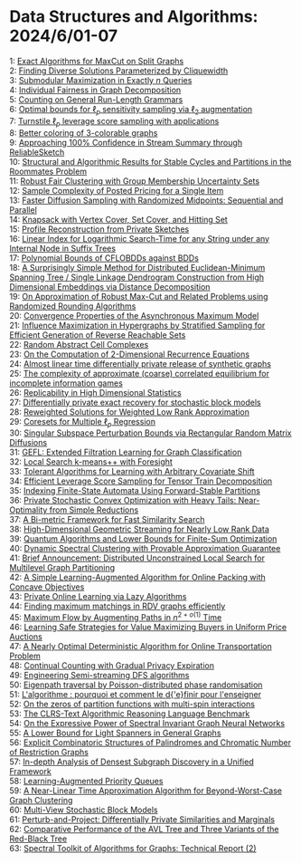 # Data Structures and Algorithms: 2024/6/01-07  
1: [Exact Algorithms for MaxCut on Split Graphs](https://doi.org/10.48550/arXiv.2405.20599)  
2: [Finding Diverse Solutions Parameterized by Cliquewidth](https://doi.org/10.48550/arXiv.2405.20931)  
3: [Submodular Maximization in Exactly $n$ Queries](https://doi.org/10.48550/arXiv.2406.00148)  
4: [Individual Fairness in Graph Decomposition](https://doi.org/10.48550/arXiv.2406.00213)  
5: [Counting on General Run-Length Grammars](https://doi.org/10.48550/arXiv.2406.00221)  
6: [Optimal bounds for $\ell_p$ sensitivity sampling via $\ell_2$  augmentation](https://doi.org/10.48550/arXiv.2406.00328)  
7: [Turnstile $\ell_p$ leverage score sampling with applications](https://doi.org/10.48550/arXiv.2406.00339)  
8: [Better coloring of 3-colorable graphs](https://doi.org/10.48550/arXiv.2406.00357)  
9: [Approaching 100% Confidence in Stream Summary through ReliableSketch](https://doi.org/10.48550/arXiv.2406.00376)  
10: [Structural and Algorithmic Results for Stable Cycles and Partitions in  the Roommates Problem](https://doi.org/10.48550/arXiv.2406.00437)  
11: [Robust Fair Clustering with Group Membership Uncertainty Sets](https://doi.org/10.48550/arXiv.2406.00599)  
12: [Sample Complexity of Posted Pricing for a Single Item](https://doi.org/10.48550/arXiv.2406.00819)  
13: [Faster Diffusion Sampling with Randomized Midpoints: Sequential and  Parallel](https://doi.org/10.48550/arXiv.2406.00924)  
14: [Knapsack with Vertex Cover, Set Cover, and Hitting Set](https://doi.org/10.48550/arXiv.2406.01057)  
15: [Profile Reconstruction from Private Sketches](https://doi.org/10.48550/arXiv.2406.01158)  
16: [Linear Index for Logarithmic Search-Time for any String under any  Internal Node in Suffix Trees](https://doi.org/10.48550/arXiv.2406.01174)  
17: [Polynomial Bounds of CFLOBDDs against BDDs](https://doi.org/10.48550/arXiv.2406.01525)  
18: [A Surprisingly Simple Method for Distributed Euclidean-Minimum Spanning  Tree / Single Linkage Dendrogram Construction from High Dimensional  Embeddings via Distance Decomposition](https://doi.org/10.48550/arXiv.2406.01739)  
19: [On Approximation of Robust Max-Cut and Related Problems using Randomized  Rounding Algorithms](https://doi.org/10.48550/arXiv.2406.01856)  
20: [Convergence Properties of the Asynchronous Maximum Model](https://doi.org/10.48550/arXiv.2406.01910)  
21: [Influence Maximization in Hypergraphs by Stratified Sampling for  Efficient Generation of Reverse Reachable Sets](https://doi.org/10.48550/arXiv.2406.01911)  
22: [Random Abstract Cell Complexes](https://doi.org/10.48550/arXiv.2406.01999)  
23: [On the Computation of 2-Dimensional Recurrence Equations](https://doi.org/10.48550/arXiv.2406.02082)  
24: [Almost linear time differentially private release of synthetic graphs](https://doi.org/10.48550/arXiv.2406.02156)  
25: [The complexity of approximate (coarse) correlated equilibrium for  incomplete information games](https://doi.org/10.48550/arXiv.2406.02357)  
26: [Replicability in High Dimensional Statistics](https://doi.org/10.48550/arXiv.2406.02628)  
27: [Differentially private exact recovery for stochastic block models](https://doi.org/10.48550/arXiv.2406.02644)  
28: [Reweighted Solutions for Weighted Low Rank Approximation](https://doi.org/10.48550/arXiv.2406.02431)  
29: [Coresets for Multiple $\ell_p$ Regression](https://doi.org/10.48550/arXiv.2406.02432)  
30: [Singular Subspace Perturbation Bounds via Rectangular Random Matrix  Diffusions](https://doi.org/10.48550/arXiv.2406.02502)  
31: [GEFL: Extended Filtration Learning for Graph Classification](https://doi.org/10.48550/arXiv.2406.02732)  
32: [Local Search k-means++ with Foresight](https://doi.org/10.48550/arXiv.2406.02739)  
33: [Tolerant Algorithms for Learning with Arbitrary Covariate Shift](https://doi.org/10.48550/arXiv.2406.02742)  
34: [Efficient Leverage Score Sampling for Tensor Train Decomposition](https://doi.org/10.48550/arXiv.2406.02749)  
35: [Indexing Finite-State Automata Using Forward-Stable Partitions](https://doi.org/10.48550/arXiv.2406.02763)  
36: [Private Stochastic Convex Optimization with Heavy Tails: Near-Optimality  from Simple Reductions](https://doi.org/10.48550/arXiv.2406.02789)  
37: [A Bi-metric Framework for Fast Similarity Search](https://doi.org/10.48550/arXiv.2406.02891)  
38: [High-Dimensional Geometric Streaming for Nearly Low Rank Data](https://doi.org/10.48550/arXiv.2406.02910)  
39: [Quantum Algorithms and Lower Bounds for Finite-Sum Optimization](https://doi.org/10.48550/arXiv.2406.03006)  
40: [Dynamic Spectral Clustering with Provable Approximation Guarantee](https://doi.org/10.48550/arXiv.2406.03152)  
41: [Brief Announcement: Distributed Unconstrained Local Search for  Multilevel Graph Partitioning](https://doi.org/10.48550/arXiv.2406.03169)  
42: [A Simple Learning-Augmented Algorithm for Online Packing with Concave  Objectives](https://doi.org/10.48550/arXiv.2406.03574)  
43: [Private Online Learning via Lazy Algorithms](https://doi.org/10.48550/arXiv.2406.03620)  
44: [Finding maximum matchings in RDV graphs efficiently](https://doi.org/10.48550/arXiv.2406.03632)  
45: [Maximum Flow by Augmenting Paths in $n^{2+o(1)}$ Time](https://doi.org/10.48550/arXiv.2406.03648)  
46: [Learning Safe Strategies for Value Maximizing Buyers in Uniform Price Auctions](https://doi.org/10.48550/arXiv.2406.03674)  
47: [A Nearly Optimal Deterministic Algorithm for Online Transportation  Problem](https://doi.org/10.48550/arXiv.2406.03778)  
48: [Continual Counting with Gradual Privacy Expiration](https://doi.org/10.48550/arXiv.2406.03802)  
49: [Engineering Semi-streaming DFS algorithms](https://doi.org/10.48550/arXiv.2406.03922)  
50: [Eigenpath traversal by Poisson-distributed phase randomisation](https://doi.org/10.48550/arXiv.2406.03972)  
51: [L'algorithme : pourquoi et comment le d{\'e}finir pour l'enseigner](https://doi.org/10.48550/arXiv.2406.04385)  
52: [On the zeros of partition functions with multi-spin interactions](https://doi.org/10.48550/arXiv.2406.04179)  
53: [The CLRS-Text Algorithmic Reasoning Language Benchmark](https://doi.org/10.48550/arXiv.2406.04229)  
54: [On the Expressive Power of Spectral Invariant Graph Neural Networks](https://doi.org/10.48550/arXiv.2406.04336)  
55: [A Lower Bound for Light Spanners in General Graphs](https://doi.org/10.48550/arXiv.2406.04459)  
56: [Explicit Combinatoric Structures of Palindromes and Chromatic Number of  Restriction Graphs](https://doi.org/10.48550/arXiv.2406.04507)  
57: [In-depth Analysis of Densest Subgraph Discovery in a Unified Framework](https://doi.org/10.48550/arXiv.2406.04738)  
58: [Learning-Augmented Priority Queues](https://doi.org/10.48550/arXiv.2406.04793)  
59: [A Near-Linear Time Approximation Algorithm for Beyond-Worst-Case Graph  Clustering](https://doi.org/10.48550/arXiv.2406.04857)  
60: [Multi-View Stochastic Block Models](https://doi.org/10.48550/arXiv.2406.04860)  
61: [Perturb-and-Project: Differentially Private Similarities and Marginals](https://doi.org/10.48550/arXiv.2406.04868)  
62: [Comparative Performance of the AVL Tree and Three Variants of the Red-Black Tree](https://doi.org/10.48550/arXiv.2406.05162)  
63: [Spectral Toolkit of Algorithms for Graphs: Technical Report (2)](https://doi.org/10.48550/arXiv.2407.07096)  